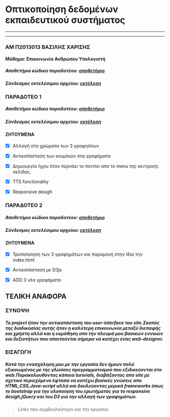 # Οπτικοποίηση δεδομένων εκπαιδευτικού συστήματος 
---
___
### ΑΜ Π2013013 ΒΑΣΙΛΗΣ ΧΑΡΙΣΗΣ
#### Μάθημα: Επικοινωνία Ανθρώπου Υπολογιστή 
##### Αποθετήριο κώδικα παραδοτέου: [αποθετήριο]("αποθετήριο")
##### Σύνδεσμος εκτελέσιμου αρχείου: [εκτέλεση]("εκτέλεση")

### ΠΑΡΑΔΟΤΕΟ 1
##### Αποθετήριο κώδικα παραδοτέου: [αποθετήριο]("αποθετήριο")
##### Σύνδεσμος εκτελέσιμου αρχείου: [εκτέλεση]("εκτέλεση")

#### ΖΗΤΟΥΜΕΝΑ
* [X] Αλλαγή στα χρώματα των 3 γραφηάτων
* [X] Αντικατάσταση των κουμπιών στα γραφήματα
* [X] Δημιουργία ήχου όταν περνάει το ποντίκι απο το menu της κεντρικής σελίδας.
* [X] TTS functionality 
* [X] Responsive desigh
 
 
 
 
 ### ΠΑΡΑΔΟΤΕΟ 2
 ##### Αποθετήριο κώδικα παραδοτέου: [αποθετήριο]("αποθετήριο")
 ##### Σύνδεσμος εκτελέσιμου αρχείου: [εκτέλεση]("εκτέλεση")
 
 #### ΖΗΤΟΥΜΕΝΑ
 * [X] Τροποποίηση των 3 γραφημάτων και παραμονή στην ίδια την index.html
 * [X] Αντικατάσταση με D3js
 * [X] ADD 3 νέα γραφήματα


## ΤΕΛΙΚΗ ΑΝΑΦΟΡΑ

### ΣΥΝΟΨΗ
##### Το project ήταν την αντικατάσταση του user-interface του site.Σκοπός της διαδικασίας αυτής ήταν η καλύτερη επικοινωνία μεταξύ διεπαφής και χρήστη αλλά και η εκμάθηση απο την πλευρά μου βασικών εννοιών και δεξιοτήτων που απαιτούνται σήμερα να κατέχει ένας web-designer.
### ΕΙΣΑΓΩΓΗ
##### Κατά την ενασχόληση μου με την εργασία δεν ήμουν πολύ εξικοιωμένος με της γλώσσες προγραμματισμού που εξιδικεύονται στο web.Παρακολουθόντας κάποια turorials, διαβάζοντας απο site με σχετικο περιεχόμενο έφτασα να κατέχω βασικές γνώσεις απο HTML,CSS,Java-script αλλά και δουλεύοντας μερικά frameworks όπως το bootstrap για την υλοποίηση του ερωτήματος για το responsive desigh,jQuery και του D3 για την αλλαγή των γραφημάτων.
>Links που συμβουλεύτηκα για την εργασία

